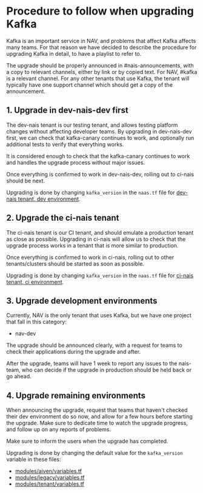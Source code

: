 Procedure to follow when upgrading Kafka
========================================

Kafka is an important service in NAV, and problems that affect Kafka affects many teams.
For that reason we have decided to describe the procedure for upgrading Kafka in detail, to have a playlist to refer to.

The upgrade should be properly announced in #nais-announcements, with a copy to relevant channels, either by link or by copied text.
For NAV, #kafka is a relevant channel.
For any other tenants that use Kafka, the tenant will typically have one support channel which should get a copy of the announcement.

## 1. Upgrade in dev-nais-dev first

The dev-nais tenant is our testing tenant, and allows testing platform changes without affecting developer teams.
By upgrading in dev-nais-dev first, we can check that kafka-canary continues to work, and optionally run additional tests to verify that everything works.

It is considered enough to check that the kafka-canary continues to work and handles the upgrade process without major issues.

Once everything is confirmed to work in dev-nais-dev, rolling out to ci-nais should be next.

Upgrading is done by changing `kafka_version` in the `naas.tf` file for [dev-nais tenant, dev environment](https://github.com/nais/nais-terraform-modules/blob/main/tenants/dev-nais/naas.tf).


## 2. Upgrade the ci-nais tenant

The ci-nais tenant is our CI tenant, and should emulate a production tenant as close as possible.
Upgrading in ci-nais will allow us to check that the upgrade process works in a tenant that is more similar to production.

Once everything is confirmed to work in ci-nais, rolling out to other tenants/clusters should be started as soon as possible.

Upgrading is done by changing `kafka_version` in the `naas.tf` file for [ci-nais tenant, ci environment](https://github.com/nais/nais-terraform-modules/blob/main/tenants/dev-nais/naas.tf).


## 3. Upgrade development environments

Currently, NAV is the only tenant that uses Kafka, but we have one project that fall in this category:

- nav-dev

The upgrade should be announced clearly, with a request for teams to check their applications during the upgrade and after.

After the upgrade, teams will have 1 week to report any issues to the nais-team, who can decide if the upgrade in production should be held back or go ahead.

<!-- Upgrading is done by changing `kafka_version` in the `naas.tf` file for nav tenant, dev environment. -->
<!-- TODO: https://github.com/nais/nais-terraform-modules/blob/main/tenants/nav/naas.tf -->


## 4. Upgrade remaining environments

When announcing the upgrade, request that teams that haven't checked their dev environment do so now, and allow for a few hours before starting the upgrade.
Make sure to dedicate time to watch the upgrade progress, and follow up on any reports of problems.

Make sure to inform the users when the upgrade has completed.

Upgrading is done by changing the default value for the `kafka_version` variable in these files:

* [modules/aiven/variables.tf](https://github.com/nais/nais-terraform-modules/blob/main/modules/aiven/variables.tf)
* [modules/legacy/variables.tf](https://github.com/nais/nais-terraform-modules/blob/main/modules/legacy/variables.tf)
* [modules/tenant/variables.tf](https://github.com/nais/nais-terraform-modules/blob/main/modules/tenant/variables.tf)
